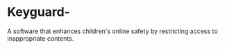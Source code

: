 # Keyguard-
A software that enhances children's online safety by restricting access to inappropriate contents.
